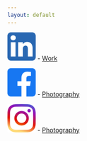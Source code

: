 ```yaml
---
layout: default
---
```


![linkdn](/assets/img/linkdnlogo.png) - <a align="left" href="{{ https://www.linkedin.com/in/rahul-ranjan-68896026/}}">Work</a>

![facebook](/assets/img/facebooklogo.png) - <a align="left" href="{{ https://www.facebook.com/rahulranjanphotography }}">Photography</a>

![instagram](/assets/img/instagramlogo.png) - <a align="left" href="{{ https://www.instagram.com/rahulranjanphotography/ }}">Photography</a>
